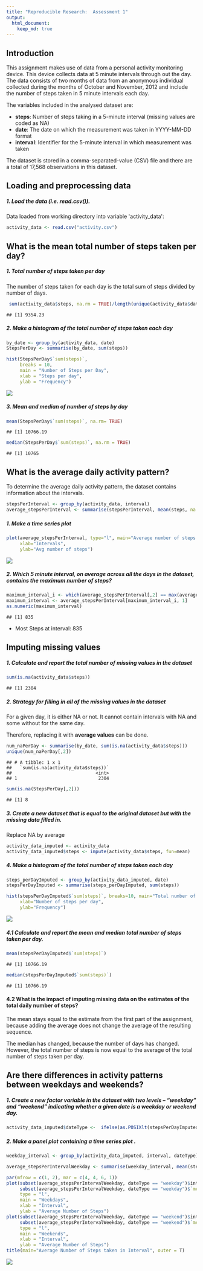 ```yaml
---
title: "Reproducible Research:  Assessment 1"
output: 
  html_document:
    keep_md: true
---
```



## Introduction

This assignment makes use of data from a personal activity monitoring device. This device collects data at 5 minute intervals through out the day. The data consists of two months of data from an anonymous individual collected during the months of October and November, 2012 and include the number of steps taken in 5 minute intervals each day.

The variables included in the analysed dataset are:

- **steps**: Number of steps taking in a 5-minute interval (missing values are coded as NA)
- **date**: The date on which the measurement was taken in YYYY-MM-DD format
- **interval**: Identifier for the 5-minute interval in which measurement was taken



The dataset is stored in a comma-separated-value (CSV) file and there are a total of 17,568 observations in this dataset.




## Loading and preprocessing data

##### 1. Load the data (i.e. read.csv()).
Data loaded from working directory into variable 'activity_data':


```r
activity_data <- read.csv("activity.csv")
```

## What is the mean total number of steps taken per day?


##### 1. Total number of steps taken per day
The number of steps taken for each day is the total sum of steps divided by number of days.


```r
 sum(activity_data$steps, na.rm = TRUE)/length(unique(activity_data$date))
```

```
## [1] 9354.23
```

##### 2. Make a histogram of the total number of steps taken each day


```r
by_date <- group_by(activity_data, date)
StepsPerDay <- summarise(by_date, sum(steps))

hist(StepsPerDay$`sum(steps)`,
     breaks = 10,
     main = "Number of Steps per Day",
     xlab = "Steps per day",
     ylab = "Frequency")
```

![](Assignment1_files/figure-html/unnamed-chunk-4-1.png)<!-- -->

##### 3. Mean and median of number of steps by day



```r
mean(StepsPerDay$`sum(steps)`, na.rm= TRUE)
```

```
## [1] 10766.19
```


```r
median(StepsPerDay$`sum(steps)`, na.rm = TRUE)
```

```
## [1] 10765
```


## What is the average daily activity pattern?
To determine the average daily activity pattern, the dataset contains information about the intervals.


```r
stepsPerInterval <- group_by(activity_data, interval)
average_stepsPerInterval <- summarise(stepsPerInterval, mean(steps, na.rm = TRUE))
```

##### 1. Make a time series plot


```r
plot(average_stepsPerInterval, type="l", main="Average number of steps per each Interval",
     xlab="Intervals",
     ylab="Avg number of steps")
```

![](Assignment1_files/figure-html/unnamed-chunk-8-1.png)<!-- -->

##### 2. Which 5 minute interval, on average across all the days in the dataset, contains the maximum number of steps?


```r
maximum_interval_i <- which(average_stepsPerInterval[,2] == max(average_stepsPerInterval[,2]))
maximum_interval <- average_stepsPerInterval[maximum_interval_i, 1]
as.numeric(maximum_interval)
```

```
## [1] 835
```

* Most Steps at interval: 835


## Imputing missing values

##### 1. Calculate and report the total number of missing values in the dataset 

```r
sum(is.na(activity_data$steps))
```

```
## [1] 2304
```


##### 2. Strategy for filling in all of the missing values in the dataset

For a given day, it is either NA or not. It cannot contain intervals with NA and some without for the same day.

Therefore, replacing it with **average values** can be done.


```r
num_naPerDay <- summarise(by_date, sum(is.na(activity_data$steps)))
unique(num_naPerDay[,2])
```

```
## # A tibble: 1 x 1
##   `sum(is.na(activity_data$steps))`
##                               <int>
## 1                              2304
```

```r
sum(is.na(StepsPerDay[,2]))
```

```
## [1] 8
```
##### 3. Create a new dataset that is equal to the original dataset but with the missing data filled in.

Replace NA by average


```r
activity_data_imputed <- activity_data
activity_data_imputed$steps <- impute(activity_data$steps, fun=mean)
```


##### 4. Make a histogram of the total number of steps taken each day 

```r
steps_perDayImputed <- group_by(activity_data_imputed, date)
stepsPerDayImputed <- summarise(steps_perDayImputed, sum(steps))

hist(stepsPerDayImputed$`sum(steps)`, breaks=10, main="Total number of steps (Replacing NA's)",
     xlab="Number of steps per day",
     ylab="Frequency")
```

![](Assignment1_files/figure-html/unnamed-chunk-13-1.png)<!-- -->

##### 4.1 Calculate and report the mean and median total number of steps taken per day. 


```r
mean(stepsPerDayImputed$`sum(steps)`)
```

```
## [1] 10766.19
```


```r
median(stepsPerDayImputed$`sum(steps)`)
```

```
## [1] 10766.19
```
#### 4.2 What is the impact of imputing missing data on the estimates of the total daily number of steps?

The mean stays equal to the estimate from the first part of the assignment, because adding the average does not change the average of the resulting sequence.

The median has changed, because the number of days has changed. However, the total number of steps is now equal to the average of the total number of steps taken per day.

## Are there differences in activity patterns between weekdays and weekends?

##### 1. Create a new factor variable in the dataset with two levels – “weekday” and “weekend” indicating whether a given date is a weekday or weekend day.


```r
activity_data_imputed$dateType <-  ifelse(as.POSIXlt(stepsPerDayImputed$date)$wday %in% c(0,6), 'weekend', 'weekday')
```


##### 2. Make a panel plot containing a time series plot .


```r
weekday_interval <- group_by(activity_data_imputed, interval, dateType)

average_stepsPerIntervalWeekday <- summarise(weekday_interval, mean(steps))
```



```r
par(mfrow = c(1, 2), mar = c(4, 4, 6, 1))
plot(subset(average_stepsPerIntervalWeekday, dateType == "weekday")$interval,
     subset(average_stepsPerIntervalWeekday, dateType == "weekday")$`mean(steps)`,
     type = "l",
     main = "Weekdays",
     xlab = "Interval",
     ylab = "Average Number of Steps")
plot(subset(average_stepsPerIntervalWeekday, dateType == "weekend")$interval,
     subset(average_stepsPerIntervalWeekday, dateType == "weekend")$`mean(steps)`,
     type = "l",
     main = "Weekends",
     xlab = "Interval",
     ylab = "Average Number of Steps")
title(main="Average Number of Steps taken in Interval", outer = T)
```

![](Assignment1_files/figure-html/unnamed-chunk-18-1.png)<!-- -->
